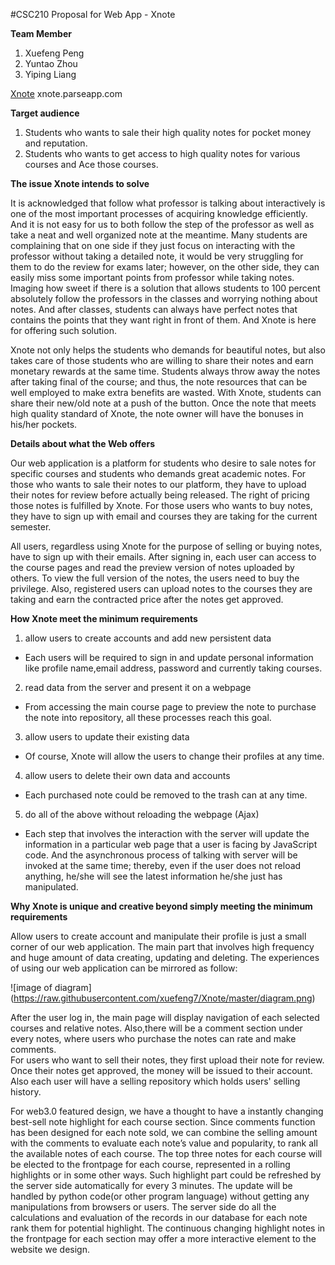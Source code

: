 #CSC210 Proposal for Web App - Xnote

**Team Member**

1. Xuefeng Peng
2. Yuntao Zhou
3. Yiping Liang

[Xnote](http://xnote.parseapp.com)
xnote.parseapp.com

**Target audience**

1. Students who wants to sale their high quality notes for pocket money and reputation. 
2. Students who wants to get access to high quality notes for various courses and Ace those courses.  

**The issue Xnote intends to solve**

It is acknowledged that follow what professor is talking about interactively is one of the most important processes of acquiring knowledge efficiently. And it is not easy for us to both follow the step of the professor as well as take a neat and well organized note at the meantime. Many students are complaining that on one side if they just focus on interacting with the professor without taking a detailed note, it would be very struggling for them to do the review for exams later; however, on the other side, they can easily miss some important points from professor while taking notes. 
Imaging how sweet if there is a solution that allows students to 100 percent absolutely follow the professors in the classes and worrying nothing about notes. And after classes, students can always have perfect notes that contains the points that they want right in front of them. And Xnote is here for offering such solution. 

Xnote not only helps the students who demands for beautiful notes, but also takes care of those students who are willing to share their notes and earn monetary rewards at the same time. Students always throw away the notes after taking final of the course; and thus, the note resources that can be well employed to make extra benefits are wasted. With Xnote, students can share their new/old note at a push of the button. Once the note that meets high quality standard of Xnote, the note owner will have the bonuses in his/her pockets. 

**Details about what the Web offers**

Our web application is a platform for students who desire to sale notes for specific courses and students who demands great academic notes. For those who wants to sale their notes to our platform, they have to upload their notes for review before actually being released. The right of pricing those notes is fulfilled by Xnote. For those users who wants to buy notes, they have to sign up with email and courses they are taking for the current semester.  

All users, regardless using Xnote for the purpose of selling or buying notes, have to sign up with their emails. After signing in, each user can access to the course pages and read the preview version of notes uploaded by others. To view the full version of the notes, the users need to buy the privilege. Also, registered users can upload notes to the courses they are taking and earn the contracted price after the notes get approved.  

**How Xnote meet the minimum requirements**

1. allow users to create accounts and add new persistent data 
  * Each users will be required to sign in and update personal information like profile name,email address, password and currently taking courses.  

2. read data from the server and present it on a webpage 
  * From accessing the main course page to preview the note to purchase the note into repository, all these processes reach this goal. 

3. allow users to update their existing data 
  * Of course, Xnote will allow the users to change their profiles at any time. 

4. allow users to delete their own data and accounts 
  * Each purchased note could be removed to the trash can at any time.  

5. do all of the above without reloading the webpage (Ajax) 
  * Each step that involves the interaction with the server will update the information in a particular web page that a user is facing by JavaScript code. And the asynchronous process of talking with server will be invoked at the same time; thereby, even if the user does not reload anything, he/she will see the latest information he/she just has manipulated. 

**Why Xnote is unique and creative beyond simply meeting the minimum requirements**

Allow users to create account and manipulate their profile is just a small corner of our web application. The main part that involves high frequency and huge amount of data creating, updating and deleting. The experiences of using our web application can be mirrored as follow: 

![image of diagram]
(https://raw.githubusercontent.com/xuefeng7/Xnote/master/diagram.png)

After the user log in, the main page will display navigation of each selected courses and relative notes. Also,there will be a comment section under every notes, where users who purchase the notes can rate and make comments.  
For users who want to sell their notes, they first upload their note for review. Once their notes get approved, the money will be issued to their account. Also each user will have a selling repository which holds users' selling history. 

For web3.0 featured design, we have a thought to have a instantly changing best-sell note highlight for each course section. Since comments function has been designed for each note sold, we can combine the selling amount with the comments to evaluate each note’s value and popularity, to rank all the available notes of each course. The top three notes for each course will be elected to the frontpage for each course, represented in a rolling highlights or in some other ways.
Such highlight part could be refreshed by the server side automatically for every 3 minutes. The update will be handled by python code(or other program language) without getting any manipulations from browsers or users. The server side do all the calculations and evaluation of the records in our database for each note rank them for potential highlight.
The continuous changing highlight notes in the frontpage for each section may offer a more interactive element to the website we design.


